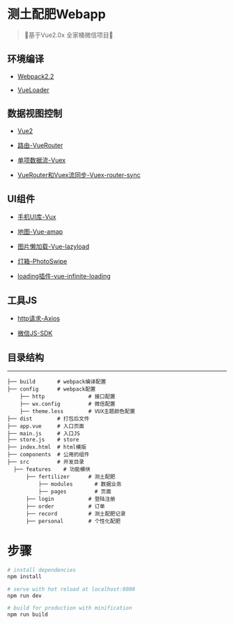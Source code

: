 # 测土配肥Webapp

> 🤞基于Vue2.0x 全家桶微信项目🤞

## 环境编译

-	[Webpack2.2](https://webpack.js.org/guides/)

-	[VueLoader](http://vue-loader.vuejs.org/en/index.html)

## 数据视图控制

-	[Vue2](http://cn.vuejs.org/guide/)

-	[路由-VueRouter](http://router.vuejs.org/zh-cn/index.html)

-	[单项数据流-Vuex](http://vuex.vuejs.org/zh-cn/index.html)

-	[VueRouter和Vuex流同步-Vuex-router-sync](https://github.com/vuejs/vuex-router-sync)

## UI组件

-	[手机UI库-Vux](https://vux.li/#/zh-CN/README?id=-%E5%BF%AB%E9%80%9F%E5%85%A5%E9%97%A8webpack)

-	[地图-Vue-amap](https://elemefe.github.io/vue-amap/#/docs/map)

-	[图片懒加载-Vue-lazyload](https://github.com/hilongjw/vue-lazyload)

-	[灯箱-PhotoSwipe](https://github.com/dimsemenov/PhotoSwipe)

-	[loading插件-vue-infinite-loading](https://peachscript.github.io/vue-infinite-loading/#!/events)

## 工具JS

-	[http请求-Axios](https://github.com/mzabriskie/axios)

-	[微信JS-SDK](https://www.npmjs.com/package/weixin-js-sdk)


## 目录结构
----------

```
├── build       # webpack编译配置
├── config      # webpack配置
    ├── http              # 接口配置
    ├── wx.config         # 微信配置
    ├── theme.less        # VUX主题颜色配置
├── dist        # 打包后文件
├── app.vue     # 入口页面
├── main.js     # 入口JS
├── store.js    # store
├── index.html  # html模版
├── components  # 公用的组件
├── src         # 开发目录
  ├── features    # 功能模块
      ├── fertilizer      # 测土配肥
          ├── modules       # 数据业务
          ├── pages         # 页面
      ├── login           # 登陆注册
      ├── order           # 订单
      ├── record          # 测土配肥记录
      ├── personal        # 个性化配肥
```

# 步骤

``` bash
# install dependencies
npm install

# serve with hot reload at localhost:8080
npm run dev

# build for production with minification
npm run build
```

